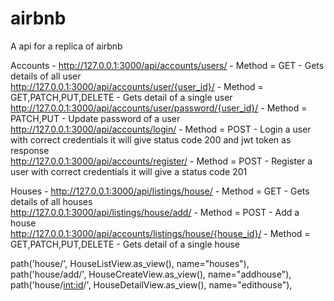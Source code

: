 # airbnb<br>
A api for a replica of airbnb<br>

Accounts -
http://127.0.0.1:3000/api/accounts/users/ - Method = GET - Gets details of all user	<br>
http://127.0.0.1:3000/api/accounts/user/{user_id}/ - Method = GET,PATCH,PUT,DELETE - Gets detail of a single user	<br>
http://127.0.0.1:3000/api/accounts/user/password/{user_id}/ - Method = PATCH,PUT - Update password of a user	<br>
http://127.0.0.1:3000/api/accounts/login/ - Method = POST - Login a user with correct credentials it will give status code 200 and jwt token as response	<br>
http://127.0.0.1:3000/api/accounts/register/ - Method = POST - Register a user with correct credentials it will give a status code 201	<be>

Houses -
http://127.0.0.1:3000/api/listings/house/ - Method = GET - Gets details of all houses	<br>
http://127.0.0.1:3000/api/listings/house/add/ - Method = POST - Add a house 	<br>
http://127.0.0.1:3000/api/accounts/listings/house/{house_id}/ - Method = GET,PATCH,PUT,DELETE - Gets detail of a single house	<br>


path('house/', HouseListView.as_view(), name="houses"),
path('house/add/', HouseCreateView.as_view(), name="addhouse"),
path('house/<int:id>/', HouseDetailView.as_view(), name="edithouse"),
